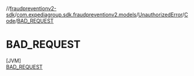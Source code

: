 //[fraudpreventionv2-sdk](../../../../../index.md)/[com.expediagroup.sdk.fraudpreventionv2.models](../../../index.md)/[UnauthorizedError](../../index.md)/[Code](../index.md)/[BAD_REQUEST](index.md)

# BAD_REQUEST

[JVM]\
[BAD_REQUEST](index.md)
